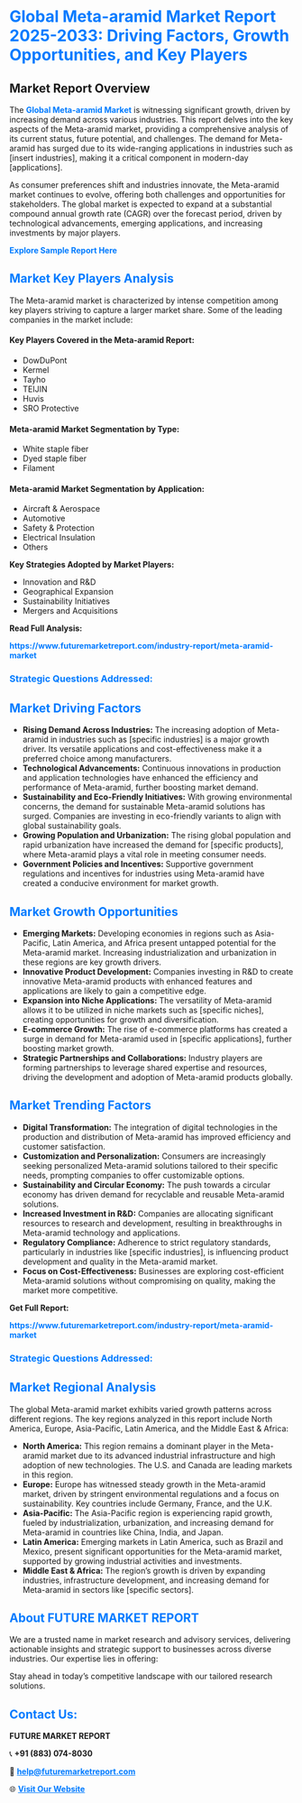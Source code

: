 <h1 style="color: #007BFF;">Global Meta-aramid Market Report 2025-2033: Driving Factors, Growth Opportunities, and Key Players</h1>

<section id="overview">
<h2>Market Report Overview</h2>
<p>The <a href="https://www.futuremarketreport.com/industry-report/meta-aramid-market" style="color: #007BFF; text-decoration: none;"><strong>Global Meta-aramid Market</strong></a> is witnessing significant growth, driven by increasing demand across various industries. This report delves into the key aspects of the Meta-aramid market, providing a comprehensive analysis of its current status, future potential, and challenges. The demand for Meta-aramid has surged due to its wide-ranging applications in industries such as [insert industries], making it a critical component in modern-day [applications].</p>
<p>As consumer preferences shift and industries innovate, the Meta-aramid market continues to evolve, offering both challenges and opportunities for stakeholders. The global market is expected to expand at a substantial compound annual growth rate (CAGR) over the forecast period, driven by technological advancements, emerging applications, and increasing investments by major players.</p>
</section>

<section id="overview">
<p><a href="https://www.futuremarketreport.com/request-sample/reportId=114911" style="color: #007BFF; text-decoration: none;"><strong>Explore Sample Report Here</strong></a></p>
</section>

<section id="key-players">
<h2 style="color: #007BFF;">Market Key Players Analysis</h2>
<p>The Meta-aramid market is characterized by intense competition among key players striving to capture a larger market share. Some of the leading companies in the market include:</p>
<h4>Key Players Covered in the Meta-aramid Report:</h4>
<ul><li>DowDuPont</li><li>Kermel</li><li>Tayho</li><li>TEIJIN</li><li>Huvis</li><li>SRO Protective</li></ul>
<h4>Meta-aramid Market Segmentation by Type:</h4>
<ul><li>White staple fiber</li><li>Dyed staple fiber</li><li>Filament</li></ul>

<h4>Meta-aramid Market Segmentation by Application:</h4>
<ul><li>Aircraft &amp; Aerospace</li><li>Automotive</li><li>Safety &amp; Protection</li><li>Electrical Insulation</li><li>Others</li></ul>
<p><strong>Key Strategies Adopted by Market Players:</strong></p>
<ul>
<li>Innovation and R&D</li>
<li>Geographical Expansion</li>
<li>Sustainability Initiatives</li>
<li>Mergers and Acquisitions</li>
</ul>
</section>

<section>
<p><strong>Read Full Analysis: </strong></p><a href="https://www.futuremarketreport.com/industry-report/meta-aramid-market" style="color: #007BFF; text-decoration: none;"><strong>https://www.futuremarketreport.com/industry-report/meta-aramid-market</strong></a>
<h3 style="color: #007BFF;">Strategic Questions Addressed:</h3>
</section>

<section id="driving-factors">
<h2 style="color: #007BFF;">Market Driving Factors</h2>
<ul>
<li><strong>Rising Demand Across Industries:</strong> The increasing adoption of Meta-aramid in industries such as [specific industries] is a major growth driver. Its versatile applications and cost-effectiveness make it a preferred choice among manufacturers.</li>
<li><strong>Technological Advancements:</strong> Continuous innovations in production and application technologies have enhanced the efficiency and performance of Meta-aramid, further boosting market demand.</li>
<li><strong>Sustainability and Eco-Friendly Initiatives:</strong> With growing environmental concerns, the demand for sustainable Meta-aramid solutions has surged. Companies are investing in eco-friendly variants to align with global sustainability goals.</li>
<li><strong>Growing Population and Urbanization:</strong> The rising global population and rapid urbanization have increased the demand for [specific products], where Meta-aramid plays a vital role in meeting consumer needs.</li>
<li><strong>Government Policies and Incentives:</strong> Supportive government regulations and incentives for industries using Meta-aramid have created a conducive environment for market growth.</li>
</ul>
</section>

<section id="growth-opportunities">
<h2 style="color: #007BFF;">Market Growth Opportunities</h2>
<ul>
<li><strong>Emerging Markets:</strong> Developing economies in regions such as Asia-Pacific, Latin America, and Africa present untapped potential for the Meta-aramid market. Increasing industrialization and urbanization in these regions are key growth drivers.</li>
<li><strong>Innovative Product Development:</strong> Companies investing in R&D to create innovative Meta-aramid products with enhanced features and applications are likely to gain a competitive edge.</li>
<li><strong>Expansion into Niche Applications:</strong> The versatility of Meta-aramid allows it to be utilized in niche markets such as [specific niches], creating opportunities for growth and diversification.</li>
<li><strong>E-commerce Growth:</strong> The rise of e-commerce platforms has created a surge in demand for Meta-aramid used in [specific applications], further boosting market growth.</li>
<li><strong>Strategic Partnerships and Collaborations:</strong> Industry players are forming partnerships to leverage shared expertise and resources, driving the development and adoption of Meta-aramid products globally.</li>
</ul>
</section>

<section id="trending-factors">
<h2 style="color: #007BFF;">Market Trending Factors</h2>
<ul>
<li><strong>Digital Transformation:</strong> The integration of digital technologies in the production and distribution of Meta-aramid has improved efficiency and customer satisfaction.</li>
<li><strong>Customization and Personalization:</strong> Consumers are increasingly seeking personalized Meta-aramid solutions tailored to their specific needs, prompting companies to offer customizable options.</li>
<li><strong>Sustainability and Circular Economy:</strong> The push towards a circular economy has driven demand for recyclable and reusable Meta-aramid solutions.</li>
<li><strong>Increased Investment in R&D:</strong> Companies are allocating significant resources to research and development, resulting in breakthroughs in Meta-aramid technology and applications.</li>
<li><strong>Regulatory Compliance:</strong> Adherence to strict regulatory standards, particularly in industries like [specific industries], is influencing product development and quality in the Meta-aramid market.</li>
<li><strong>Focus on Cost-Effectiveness:</strong> Businesses are exploring cost-efficient Meta-aramid solutions without compromising on quality, making the market more competitive.</li>
</ul>
</section>

<section>
<p><strong>Get Full Report: </strong></p><a href="https://www.futuremarketreport.com/industry-report/meta-aramid-market" style="color: #007BFF; text-decoration: none;"><strong>https://www.futuremarketreport.com/industry-report/meta-aramid-market</strong></a>
<h3 style="color: #007BFF;">Strategic Questions Addressed:</h3>
</section>


<section id="regional-analysis">
<h2 style="color: #007BFF;">Market Regional Analysis</h2>
<p>The global Meta-aramid market exhibits varied growth patterns across different regions. The key regions analyzed in this report include North America, Europe, Asia-Pacific, Latin America, and the Middle East & Africa:</p>
<ul>
<li><strong>North America:</strong> This region remains a dominant player in the Meta-aramid market due to its advanced industrial infrastructure and high adoption of new technologies. The U.S. and Canada are leading markets in this region.</li>
<li><strong>Europe:</strong> Europe has witnessed steady growth in the Meta-aramid market, driven by stringent environmental regulations and a focus on sustainability. Key countries include Germany, France, and the U.K.</li>
<li><strong>Asia-Pacific:</strong> The Asia-Pacific region is experiencing rapid growth, fueled by industrialization, urbanization, and increasing demand for Meta-aramid in countries like China, India, and Japan.</li>
<li><strong>Latin America:</strong> Emerging markets in Latin America, such as Brazil and Mexico, present significant opportunities for the Meta-aramid market, supported by growing industrial activities and investments.</li>
<li><strong>Middle East & Africa:</strong> The region’s growth is driven by expanding industries, infrastructure development, and increasing demand for Meta-aramid in sectors like [specific sectors].</li>
</ul>
</section>

<footer>
<h2 style="color: #007BFF;">About FUTURE MARKET REPORT</h2>
<p>We are a trusted name in market research and advisory services, delivering actionable insights and strategic support to businesses across diverse industries. Our expertise lies in offering:</p>

<p>Stay ahead in today’s competitive landscape with our tailored research solutions.</p>

<h2 style="color: #007BFF;">Contact Us:</h2>
<p><strong>FUTURE MARKET REPORT</strong></p>
<p>📞 <strong>+91 (883) 074-8030</strong></p>
<p>📧 <strong><a href="mailto:help@futuremarketreport.com" style="color: #007BFF;">help@futuremarketreport.com</a></strong></p>
<p>🌐 <strong><a href="https://www.futuremarketreport.com/" style="color: #007BFF;">Visit Our Website</a></strong></p>
</footer>